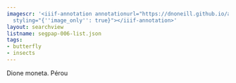 ```yaml
---
imagescr: '<iiif-annotation annotationurl="https://dnoneill.github.io/annotate/annotations/segpap-006-2.json"
  styling="{''image_only'': true}"></iiif-annotation>'
layout: searchview
listname: segpap-006-list.json
tags:
- butterfly
- insects
---
```

Dione moneta. Pérou